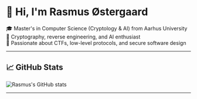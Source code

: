 # 👋 Hi, I'm Rasmus Østergaard

🎓 Master's in Computer Science (Cryptology & AI) from Aarhus University  
🔐 Cryptography, reverse engineering, and AI enthusiast  
🧠 Passionate about CTFs, low-level protocols, and secure software design

---

## 📈 GitHub Stats

![Rasmus's GitHub stats](https://github-readme-stats.vercel.app/api?username=rasmus3650&show_icons=true&theme=tokyonight)

---
